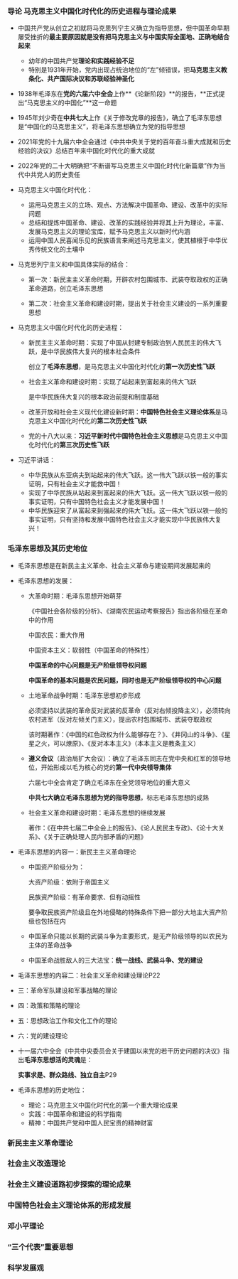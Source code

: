 ### 导论 马克思主义中国化时代化的历史进程与理论成果

- 中国共产党从创立之初就将马克思列宁主义确立为指导思想，但中国革命早期屡受挫折的**最主要原因就是没有把马克思主义与中国实际全面地、正确地结合起来**

  - 幼年的中国共产党**理论和实践经验不足**
  - 特别是$1931$年开始，党内出现占统治地位的“左”倾错误，把**马克思主义教条化、共产国际决议和苏联经验神圣化**

- $1938$年毛泽东在**党的六届六中全会**上作**《论新阶段》**的报告，**正式提出“马克思主义的中国化”**这一命题

- $1945$年刘少奇在**中共七大**上作《关于修改党章的报告》，确立了毛泽东思想是“中国化的马克思主义”，将毛泽东思想确立为党的指导思想

- $2021$年党的十九届六中全会通过《中共中央关于党的百年奋斗重大成就和历史经验的决议》总结百年来中国化时代化的重大成就

- $2022$年党的二十大明确把“不断谱写马克思主义中国化时代化新篇章”作为当代中共党人的历史责任

- 马克思主义中国化时代化：

  - 运用马克思主义的立场、观点、方法解决中国革命、建设、改革中的实际问题
  - 总结和提炼中国革命、建设、改革的实践经验并将其上升为理论，丰富、发展马克思主义的理论宝库，赋予马克思主义以新时代内涵
  - 运用中国人民喜闻乐见的民族语言来阐述马克思主义，使其植根于中华优秀传统文化的土壤中

- 马克思列宁主义和中国具体实际的结合：

  - 第一次：新民主主义革命时期，开辟农村包围城市、武装夺取政权的正确革命道路，创立毛泽东思想

  - 第二次：社会主义革命和建设时期，提出关于社会主义建设的一系列重要思想

- 马克思主义中国化时代化的历史进程：

  - 新民主主义革命时期：实现了中国从封建专制政治到人民民主的伟大飞跃，是中华民族伟大复兴的根本社会条件

    创立了**毛泽东思想**，是马克思主义中国化时代化的**第一次历史性飞跃**

  - 社会主义革命和建设时期：实现了站起来到富起来的伟大飞跃

    是中华民族伟大复兴的根本政治前提和制度基础

  - 改革开放和社会主义现代化建设新时期：**中国特色社会主义理论体系**是马克思主义中国化时代化的**第二次历史性飞跃**

  - 党的十八大以来：**习近平新时代中国特色社会主义思想**是马克思主义中国化时代化的**第三次历史性飞跃**

- 习近平讲话：

  - 中华民族从东亚病夫到站起来的伟大飞跃。这一伟大飞跃以铁一般的事实证明，只有社会主义才能救中国！
  - 实现了中华民族从站起来到富起来的伟大飞跃。这一伟大飞跃以铁一般的事实证明，只有中国特色社会主义才能发展中国！
  - 中华民族迎来了从富起来到强起来的伟大飞跃。这一伟大飞跃以铁一般的事实证明，只有坚持和发展中国特色社会主义才能实现中华民族伟大复兴！

### 毛泽东思想及其历史地位

- 毛泽东思想是在新民主主义革命、社会主义革命与建设期间发展起来的

- 毛泽东思想的发展：

  - 大革命时期：毛泽东思想开始萌芽

    《中国社会各阶级的分析》、《湖南农民运动考察报告》指出各阶级在革命中的作用

    中国农民：重大作用

    中国资本主义：软弱性（中国革命的特殊性）

    **中国革命的中心问题是无产阶级领导权问题**

    **中国革命的基本问题是农民问题，同时也是无产阶级领导权的中心问题**

  - 土地革命战争时期：毛泽东思想初步形成

    必须坚持以武装的革命反对武装的反革命（反对右倾投降主义），必须转向农村进军（反对左倾关门主义），提出农村包围城市、武装夺取政权

    该时期著作：《中国的红色政权为什么能够存在？》、《井冈山的斗争》、《星星之火，可以燎原》、《反对本本主义》（本本主义是教条主义）

  - **遵义会议**（政治局扩大会议）：确立了毛泽东同志在党中央和红军的领导地位，开始形成以毛为核心的党的**第一代中央领导集体**

    六届七中全会肯定了确立毛泽东在全党领导地位的重大意义

    **中共七大确立毛泽东思想为党的指导思想**，标志毛泽东思想的成熟

  - 社会主义革命和建设时期：毛泽东思想的继续发展

    著作：《在中共七届二中全会上的报告》、《论人民民主专政》、《论十大关系》、《关于正确处理人民内部矛盾的问题》

- 毛泽东思想的内容一：新民主主义革命理论

  - 中国资产阶级分为：

    大资产阶级：依附于帝国主义

    民族资产阶级：有革命要求、但有动摇性

    要争取民族资产阶级且在外地侵略的特殊条件下把一部分大地主大资产阶级也包括在内

  - 中国革命只能以长期的武装斗争为主要形式，是无产阶级领导的以农民为主体的革命战争
  - 中国革命战胜敌人的三大法宝：**统一战线、武装斗争、党的建设**

- 毛泽东思想的内容二：社会主义革命和建设理论P22

- 三：革命军队建设和军事战略的理论

- 四：政策和策略的理论

- 五：思想政治工作和文化工作的理论

- 六：党的建设理论

- 十一届六中全会《中共中央委员会关于建国以来党的若干历史问题的决议》指出**毛泽东思想活的灵魂**是：

  **实事求是、群众路线、独立自主**P29

- 毛泽东思想的历史地位：

  - 理论：马克思主义中国化时代化的第一个重大理论成果
  - 实践：中国革命和建设的科学指南
  - 精神：中国共产党和中国人民宝贵的精神财富

### 新民主主义革命理论

### 社会主义改造理论

### 社会主义建设道路初步探索的理论成果

### 中国特色社会主义理论体系的形成发展

### 邓小平理论

### “三个代表”重要思想

### 科学发展观

